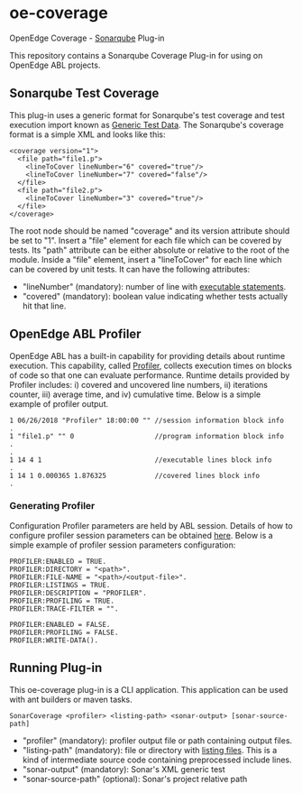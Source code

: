 # oe-coverage
OpenEdge Coverage - [Sonarqube](https://www.sonarqube.org/) Plug-in

This repository contains a Sonarqube Coverage Plug-in for using on OpenEdge ABL projects.
## Sonarqube Test Coverage
This plug-in uses a generic format for Sonarqube's test coverage and test execution import known as [Generic Test Data](https://docs.sonarqube.org/display/SONAR/Generic+Test+Data). The Sonarqube's coverage format is a simple XML and looks like this:
```
<coverage version="1">
  <file path="file1.p">
    <lineToCover lineNumber="6" covered="true"/>
    <lineToCover lineNumber="7" covered="false"/>
  </file>
  <file path="file2.p">
    <lineToCover lineNumber="3" covered="true"/>
  </file>
</coverage>
```
The root node should be named "coverage" and its version attribute should be set to "1". Insert a "file" element for each file which can be covered by tests. Its "path" attribute can be either absolute or relative to the root of the module.
Inside a "file" element, insert a "lineToCover" for each line which can be covered by unit tests. It can have the following attributes:
* "lineNumber" (mandatory): number of line with [executable statements](https://docs.sonarqube.org/display/DEV/Executable+Lines).
* "covered" (mandatory): boolean value indicating whether tests actually hit that line.
## OpenEdge ABL Profiler
OpenEdge ABL has a built-in capability for providing details about runtime execution. This capability, called [Profiler](https://knowledgebase.progress.com/articles/Article/19495?q=profiler+handle&l=en_US&fs=Search&pn=1), collects execution times on blocks of code so that one can evaluate performance.
Runtime details provided by Profiler includes: i) covered and uncovered line numbers, ii) iterations counter, iii) average time, and iv) cumulative time. Below is a simple example of profiler output.
```
1 06/26/2018 "Profiler" 18:00:00 "" //session information block info
.
1 "file1.p" "" 0                    //program information block info
.
.
1 14 4 1                            //executable lines block info
.
1 14 1 0.000365 1.876325            //covered lines block info
.
```
### Generating Profiler
Configuration Profiler parameters are held by ABL session. Details of how to configure profiler session parameters can be obtained [here](https://knowledgebase.progress.com/articles/Article/P93997). Below is a simple example of profiler session parameters configuration:
```
PROFILER:ENABLED = TRUE.
PROFILER:DIRECTORY = "<path>".
PROFILER:FILE-NAME = "<path>/<output-file>".
PROFILER:LISTINGS = TRUE.
PROFILER:DESCRIPTION = "PROFILER".
PROFILER:PROFILING = TRUE.
PROFILER:TRACE-FILTER = "".

PROFILER:ENABLED = FALSE.
PROFILER:PROFILING = FALSE.
PROFILER:WRITE-DATA().
```
## Running Plug-in
This oe-coverage plug-in is a CLI application. This application can be used with ant builders or maven tasks.
```
SonarCoverage <profiler> <listing-path> <sonar-output> [sonar-source-path]
```
* "profiler" (mandatory): profiler output file or path containing output files.
* "listing-path" (mandatory): file or directory with [listing files](https://documentation.progress.com/output/ua/OpenEdge_latest/index.html#page/gsabl/generating-a-procedure-listing-file.html). This is a kind of intermediate source code containing preprocessed include lines.
* "sonar-output" (mandatory): Sonar's XML generic test
* "sonar-source-path" (optional): Sonar's project relative path
